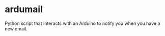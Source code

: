 ardumail
========

Python script that interacts with an Arduino to notify you when you have a new email.
